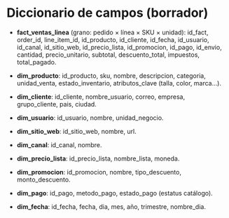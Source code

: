 # Diccionario de campos (borrador)

- **fact_ventas_linea** (grano: pedido × línea × SKU × unidad): id_fact, order_id, line_item_id, id_producto, id_cliente, id_fecha, id_usuario, id_canal, id_sitio_web, id_precio_lista, id_promocion, id_pago, id_envio, cantidad, precio_unitario, subtotal, descuento_total, impuestos, total_pagado.

- **dim_producto**: id_producto, sku, nombre, descripcion, categoria, unidad_venta, estado_inventario, atributos_clave (talla, color, marca…).

- **dim_cliente**: id_cliente, nombre_usuario, correo, empresa, grupo_cliente, pais, ciudad.

- **dim_usuario**: id_usuario, nombre, unidad_negocio.

- **dim_sitio_web**: id_sitio_web, nombre, url.

- **dim_canal**: id_canal, nombre.

- **dim_precio_lista**: id_precio_lista, nombre_lista, moneda.

- **dim_promocion**: id_promocion, nombre, tipo_descuento, monto_descuento.

- **dim_pago**: id_pago, metodo_pago, estado_pago (estatus catálogo).

- **dim_fecha**: id_fecha, fecha, dia, mes, año, trimestre, nombre_dia.